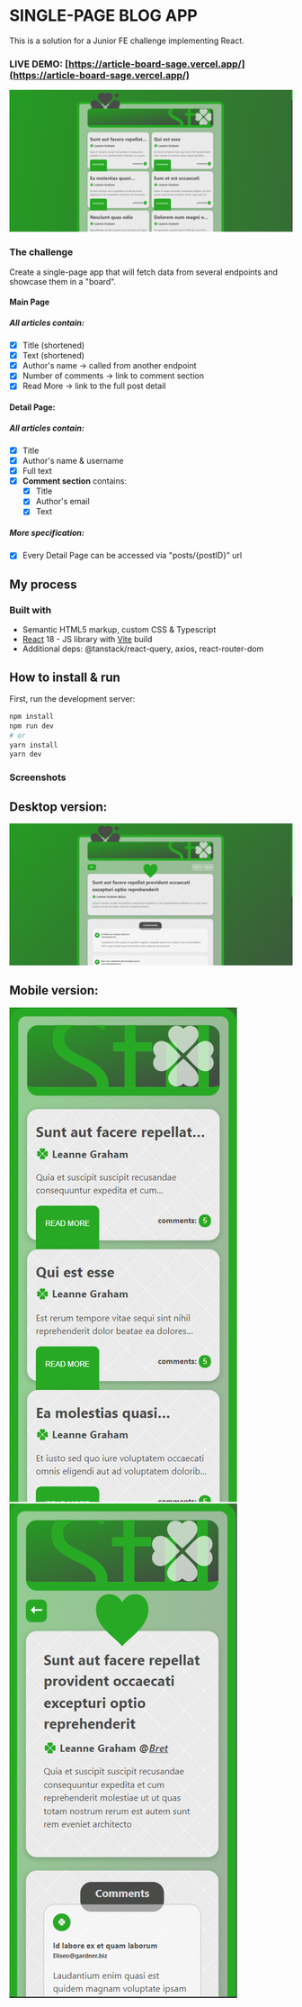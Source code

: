 # SINGLE-PAGE BLOG APP

This is a solution for a Junior FE challenge implementing React.

### LIVE DEMO: [https://article-board-sage.vercel.app/](https://article-board-sage.vercel.app/)

![DEMO1](./src/assets/demo/demo_desktop1.jpg)

### The challenge

Create a single-page app that will fetch data from several endpoints and showcase them in a "board".

#### Main Page

##### All articles contain:

- [x] Title (shortened)
- [x] Text (shortened)
- [x] Author's name -> called from another endpoint
- [x] Number of comments -> link to comment section
- [x] Read More -> link to the full post detail

#### Detail Page:

##### All articles contain:

- [x] Title
- [x] Author's name & username
- [x] Full text
- [x] **Comment section** contains:
  - [x] Title
  - [x] Author's email
  - [x] Text

##### More specification:

- [x] Every Detail Page can be accessed via "posts/{postID}" url

## My process

### Built with

- Semantic HTML5 markup, custom CSS & Typescript
- [React](https://reactjs.org/) 18 - JS library with [Vite](https://vitejs.dev/) build
- Additional deps: @tanstack/react-query, axios, react-router-dom

## How to install & run

First, run the development server:

```bash
npm install
npm run dev
# or
yarn install
yarn dev
```

### Screenshots

## Desktop version:

![DEMO2](./src/assets/demo/demo_desktop2.jpg)

## Mobile version:

![DEMO3](./src/assets/demo/demo_mobile1.jpg)
![DEMO4](./src/assets/demo/demo_mobile2.jpg)
